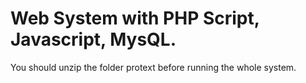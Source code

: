 ﻿# Web System with PHP Script, Javascript, MysQL.
 You should unzip the folder protext before running the whole system.
